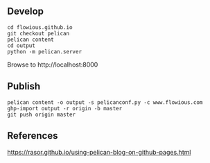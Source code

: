 ## Develop
```
cd flowious.github.io
git checkout pelican
pelican content
cd output
python -m pelican.server
```
Browse to http://localhost:8000

## Publish
```
pelican content -o output -s pelicanconf.py -c www.flowious.com
ghp-import output -r origin -b master
git push origin master
```

## References
https://rasor.github.io/using-pelican-blog-on-github-pages.html

